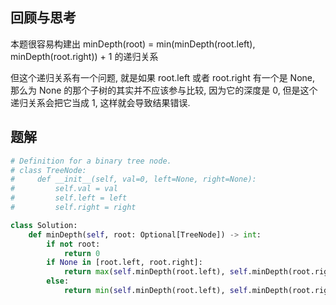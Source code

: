 ## 回顾与思考

本题很容易构建出 minDepth(root) = min(minDepth(root.left), minDepth(root.right)) + 1 的递归关系

但这个递归关系有一个问题, 就是如果 root.left 或者 root.right 有一个是 None, 那么为 None 的那个子树的其实并不应该参与比较, 因为它的深度是 0, 但是这个递归关系会把它当成 1, 这样就会导致结果错误.

## 题解

```python
# Definition for a binary tree node.
# class TreeNode:
#     def __init__(self, val=0, left=None, right=None):
#         self.val = val
#         self.left = left
#         self.right = right

class Solution:
    def minDepth(self, root: Optional[TreeNode]) -> int:
        if not root:
            return 0
        if None in [root.left, root.right]:
            return max(self.minDepth(root.left), self.minDepth(root.right)) + 1
        else:
            return min(self.minDepth(root.left), self.minDepth(root.right)) + 1
```
